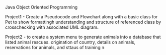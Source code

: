 Java Object Oriented Programming

Project1 - Create a Pseudocode and Flowchart along with a basic class for Pet to show formattingh understanding and structure of referenced class by crosschecking with associated UML diagram.


Project2 -  to create a system menu to generate animals into a database that listed animal rescues. origination of country, details
on animals, reservations for animals, and sttaus of training
n

